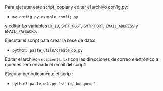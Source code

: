 Para ejecutar este script, copiar y editar el archivo config.py:

* `mv config.py.example config.py` 

y editar las variables `CX_ID`, `SMTP_HOST`, `SMTP_PORT`, `EMAIL_ADDRESS` y `EMAIL_PASSWORD`.

Ejecutar el script para crear la base de datos:

* `python3 paste_utils/create_db.py`

Editar el archivo `recipients.txt` con las direcciones de correo electrónico a quienes será enviado el email del script.

Ejecutar periodicamente el script:

* `python3 paste_web.py "string_busqueda"`


